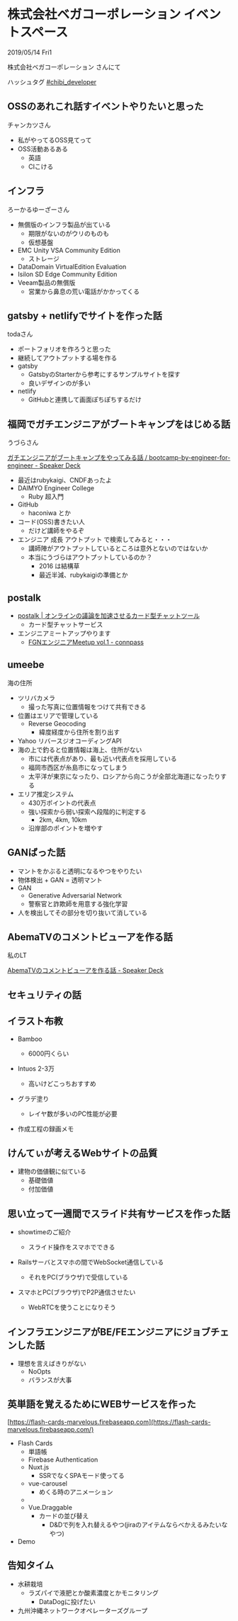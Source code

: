 # 株式会社ベガコーポレーション イベントスペース

2019/05/14 Fri1

株式会社ベガコーポレーション さんにて

ハッシュタグ [#chibi_developer](https://twitter.com/search?q=%23chibi_developer)


## OSSのあれこれ話すイベントやりたいと思った

チャンカツさん

- 私がやってるOSS見てって
- OSS活動あるある
  - 英語
  - CIこける

## インフラ

ろーかるゆーざーさん

- 無償版のインフラ製品が出ている
  - 期限がないのがウリのものも
  - 仮想基盤
- EMC Unity VSA Community Edition
  - ストレージ
- DataDomain VirtualEdition Evaluation
- Isilon SD Edge Community Edition
- Veeam製品の無償版
  - 営業から鼻息の荒い電話がかかってくる

## gatsby + netlifyでサイトを作った話	

todaさん

- ポートフォリオを作ろうと思った
- 継続してアウトプットする場を作る
- gatsby
  - GatsbyのStarterから参考にするサンプルサイトを探す
  - 良いデザインのが多い
- netlify
  - GitHubと連携して画面ぽちぽちするだけ

## 福岡でガチエンジニアがブートキャンプをはじめる話

うづらさん

[ガチエンジニアがブートキャンプをやってみる話 / bootcamp-by-engineer-for-engineer - Speaker Deck](https://speakerdeck.com/udzura/bootcamp-by-engineer-for-engineer)

- 最近はrubykaigi、CNDFあったよ
- DAIMYO Engineer College
  - Ruby 超入門
- GitHub
  - haconiwa とか
- コード(OSS)書きたい人
  - だけど講師をやるぞ
- エンジニア 成長 アウトプット で検索してみると・・・
  - 講師陣がアウトプットしているところは意外とないのではないか
  - 本当にうづらはアウトプットしているのか？
    - 2016 は結構草
    - 最近半減、rubykaigiの準備とか

## postalk

- [postalk | オンラインの議論を加速させるカード型チャットツール](https://postalk.io/)
  - カード型チャットサービス
- エンジニアミートアップやります
  - [FGNエンジニアMeetup vol.1 - connpass](https://fgn.connpass.com/event/129569/)

## umeebe

海の住所

- ツリバカメラ
  - 撮った写真に位置情報をつけて共有できる
- 位置はエリアで管理している
  - Reverse Geocoding
    - 緯度経度から住所を割り出す
- Yahoo リバースジオコーディングAPI
- 海の上で釣ると位置情報は海上、住所がない
  - 市には代表点があり、最も近い代表点を採用している
  - 福岡市西区が糸島市になってしまう
  - 太平洋が東京になったり、ロシアから向こうが全部北海道になったりする
- エリア推定システム
  - 430万ポイントの代表点
  - 強い探索から弱い探索へ段階的に判定する
    - 2km, 4km, 10km
  - 沿岸部のポイントを増やす

## GANばった話

- マントをかぶると透明になるやつをやりたい
- 物体検出 + GAN = 透明マント
- GAN
  - Generative Adversarial Network
  - 警察官と詐欺師を用意する強化学習
- 人を検出してその部分を切り抜いて消している

## AbemaTVのコメントビューアを作る話

私のLT

[AbemaTVのコメントビューアを作る話 - Speaker Deck](https://speakerdeck.com/loftkun/abematvfalsekomentobiyuawozuo-ruhua)

## セキュリティの話


## イラスト布教

- Bamboo
  - 6000円くらい
- Intuos 2-3万
  - 高いけどこっちおすすめ

- グラデ塗り
  - レイヤ数が多いのPC性能が必要

- 作成工程の録画メモ

## けんてぃが考えるWebサイトの品質


- 建物の価値観に似ている
  - 基礎価値
  - 付加価値

## 思い立って一週間でスライド共有サービスを作った話

- showtimeのご紹介
  - スライド操作をスマホでできる

- Railsサーバとスマホの間でWebSocket通信している
  - それをPC(ブラウザ)で受信している
- スマホとPC(ブラウザ)でP2P通信させたい
  - WebRTCを使うことになりそう

## インフラエンジニアがBE/FEエンジニアにジョブチェンした話

- 理想を言えばきりがない
  - NoOpts
  - バランスが大事

## 英単語を覚えるためにWEBサービスを作った

[https://flash-cards-marvelous.firebaseapp.com](https://flash-cards-marvelous.firebaseapp.com/)

- Flash Cards
  - 単語帳
  - Firebase Authentication
  - Nuxt.js
    - SSRでなくSPAモード使ってる
  - vue-carousel
    - めくる時のアニメーション
  - 
  - Vue.Draggable
    - カードの並び替え
      - D&Dで列を入れ替えるやつ(jiraのアイテムならべかえるみたいなやつ)
- Demo

## 告知タイム

- 水耕栽培
  - ラズパイで液肥とか酸素濃度とかモニタリング
    - DataDogに投げたい
- 九州沖縄ネットワークオペレーターズグループ

